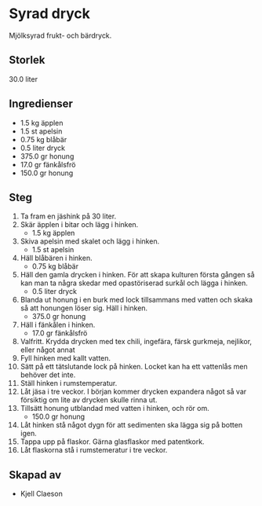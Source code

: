 # Syrad dryck
Mjölksyrad frukt- och bärdryck.

## Storlek
30.0 liter 

## Ingredienser
- 1.5 kg äpplen
- 1.5 st apelsin
- 0.75 kg blåbär
- 0.5 liter dryck
- 375.0 gr honung
- 17.0 gr fänkålsfrö
- 150.0 gr honung

## Steg
1. Ta fram en jäshink på 30 liter.
2. Skär äpplen i bitar och lägg i hinken.
    - 1.5 kg äpplen
3. Skiva apelsin med skalet och lägg i hinken.
    - 1.5 st apelsin
4. Häll blåbären i hinken.
    - 0.75 kg blåbär
5. Häll den gamla drycken i hinken. För att skapa kulturen första gången så kan man ta några skedar med opastöriserad surkål och lägga i hinken.
    - 0.5 liter dryck
6. Blanda ut honung i en burk med lock tillsammans med vatten och skaka så att honungen löser sig. Häll i hinken.
    - 375.0 gr honung
7. Häll i fänkålen i hinken.
    - 17.0 gr fänkålsfrö
8. Valfritt. Krydda drycken med tex chili, ingefära, färsk gurkmeja, nejlikor, eller något annat
9. Fyll hinken med kallt vatten.
10. Sätt på ett tätslutande lock på hinken. Locket kan ha ett vattenlås men behöver det inte.
11. Ställ hinken i rumstemperatur.
12. Låt jäsa i tre veckor. I början kommer drycken expandera något så var försiktig om lite av drycken skulle rinna ut.
13. Tillsätt honung utblandad med vatten i hinken, och rör om.
    - 150.0 gr honung
14. Låt hinken stå något dygn för att sedimenten ska lägga sig på botten igen.
15. Tappa upp på flaskor. Gärna glasflaskor med patentkork.
16. Låt flaskorna stå i rumstemeratur i tre veckor.

## Skapad av
- Kjell Claeson
